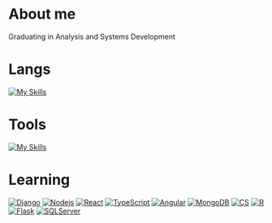 # About me
Graduating in Analysis and Systems Development

# Langs
[![My Skills](https://skillicons.dev/icons?i=js,python,c)](https://skillicons.dev)
# Tools
[![My Skills](https://skillicons.dev/icons?i=postgresql,figma,vscode,obsidian,git,github)](https://skillicons.dev) <br>

# Learning
[![Django](https://skillicons.dev/icons?i=django)](https://skillicons.dev)
[![Nodejs](https://skillicons.dev/icons?i=nodejs)](https://skillicons.dev)
[![React](https://skillicons.dev/icons?i=react)](https://skillicons.dev)
[![TypeScript](https://skillicons.dev/icons?i=ts)](https://skillicons.dev)
[![Angular](https://skillicons.dev/icons?i=angular)](https://skillicons.dev)
[![MongoDB](https://skillicons.dev/icons?i=mongodb)](https://skillicons.dev)
[![CS](https://skillicons.dev/icons?i=cs)](https://skillicons.dev)
[![R](https://skillicons.dev/icons?i=r)](https://skillicons.dev)
[![Flask](https://skillicons.dev/icons?i=flask)](https://skillicons.dev)
[![SQLServer](https://skillicons.dev/icons?i=sql_server)](https://skillicons.dev)
